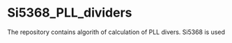 # Si5368_PLL_dividers
The repository contains algorith of calculation of PLL divers. Si5368 is used
